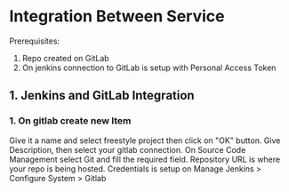 # Integration Between Service

Prerequisites:

1. Repo created on GitLab
2. On jenkins connection to GitLab is setup with Personal Access Token

## 1. Jenkins and GitLab Integration

### 1. On gitlab create new Item

Give it a name and select freestyle project then click on "OK" button.
Give Description, then select your gitlab connection.
On Source Code Management select Git and fill the required field.
Repository URL is where your repo is being hosted.
Credentials is setup on Manage Jenkins > Configure System > Gitlab
